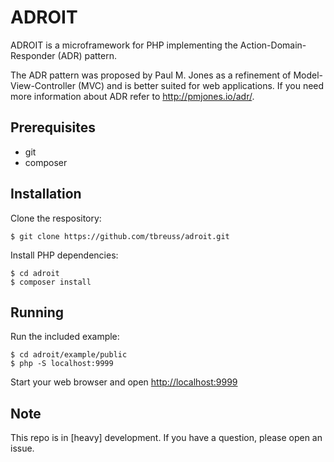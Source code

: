 # ADROIT

ADROIT is a microframework for PHP implementing the Action-Domain-Responder (ADR) pattern.

The ADR pattern was proposed by Paul M. Jones as a refinement of Model-View-Controller (MVC) and is better suited for web applications. If you need more information about ADR refer to <http://pmjones.io/adr/>.


## Prerequisites

- git
- composer


## Installation

Clone the respository:

    $ git clone https://github.com/tbreuss/adroit.git

Install PHP dependencies:

    $ cd adroit
    $ composer install


## Running

Run the included example:

    $ cd adroit/example/public
    $ php -S localhost:9999

Start your web browser and open <http://localhost:9999>


## Note

This repo is in [heavy] development. 
If you have a question, please open an issue.
